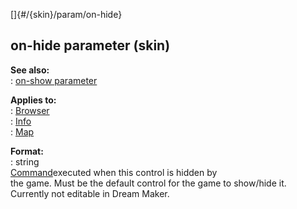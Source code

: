 []{#/{skin}/param/on-hide}    
## on-hide parameter (skin)    
**See also:**    
:   [on-show parameter](/ref/%7Bskin%7D/param/on-show.md)    
<!-- -->    
**Applies to:**    
:   [Browser](/ref/%7Bskin%7D/control/browser.md)    
:   [Info](/ref/%7Bskin%7D/control/info.md)    
:   [Map](/ref/%7Bskin%7D/control/map.md)    
<!-- -->    
**Format:**    
:   string    
[Command](/ref/%7Bskin%7D/commands.md)executed when this control is hidden by    
the game. Must be the default control for the game to show/hide it.    
Currently not editable in Dream Maker.  